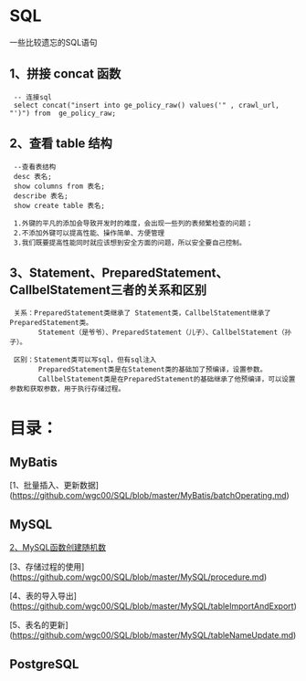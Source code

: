 # SQL
一些比较遗忘的SQL语句

## 1、拼接 concat 函数

     -- 连接sql   
     select concat("insert into ge_policy_raw() values('" , crawl_url, "')") from  ge_policy_raw;

## 2、查看 table 结构      

     --查看表结构
     desc 表名;
     show columns from 表名;
     describe 表名;
     show create table 表名;

     1.外键的平凡的添加会导致开发时的难度，会出现一些列的表频繁检查的问题；
     2.不添加外键可以提高性能、操作简单、方便管理
     3.我们既要提高性能同时就应该想到安全方面的问题，所以安全要自己控制。

   

## 3、Statement、PreparedStatement、CallbelStatement三者的关系和区别


     关系：PreparedStatement类继承了 Statement类，CallbelStatement继承了PreparedStatement类。
           Statement（是爷爷）、PreparedStatement（儿子）、CallbelStatement（孙子）。

     区别：Statement类可以写sql，但有sql注入
           PreparedStatement类是在Statement类的基础加了预编译，设置参数。
           CallbelStatement类是在PreparedStatement的基础继承了他预编译，可以设置参数和获取参数，用于执行存储过程。



# 目录：

## MyBatis

[1、批量插入、更新数据] (https://github.com/wgc00/SQL/blob/master/MyBatis/batchOperating.md)

## MySQL
	
[2、MySQL函数创建随机数](https://github.com/wgc00/SQL/blob/master/MySQL/functionRandom.md)
	
[3、存储过程的使用] (https://github.com/wgc00/SQL/blob/master/MySQL/procedure.md)

[4、表的导入导出] (https://github.com/wgc00/SQL/blob/master/MySQL/tableImportAndExport)
	
[5、表名的更新] (https://github.com/wgc00/SQL/blob/master/MySQL/tableNameUpdate.md)

## PostgreSQL

